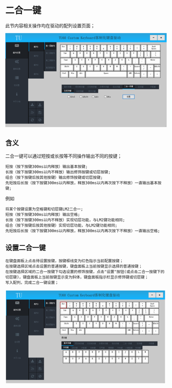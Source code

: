 # 二合一键

此节内容相关操作均在驱动的配列设置页面；

![二合一键](img/DiadKey.png)

## 含义

二合一键可以通过短按或长按等不同操作输出不同的按键；

	短按（按下按键300ms以内释放）输出基本按键;
	长按（按下按键300ms以内不释放）输出修饰按键或切层按键;
	组合（按下按键后按其他按键）输出修饰按键或切层按键;
	先短按后长按（按下按键300ms以内释放，释放300ms以内再次按下不释放）一直输出基本按键;

例如

	将某个按键设置为空格键和切层键LM2二合一;
	短按（按下按键300ms以内释放）输出空格;
	长按（按下按键300ms以内不释放）实现切层功能，与LM2键功能相同;
	组合（按下按键后按其他按键）实现切层功能，与LM2键功能相同;
	先短按后长按（按下按键300ms以内释放，释放300ms以内再次按下不释放）一直输出空格;


## 设置二合一键

	在键盘面板上点击待设置按键，按键框线变为红色指示当前配置按键；
	在按键选择区域点击设置的普通按键，键盘面板上当前按键显示选择的普通按键；
	在按键选择区域的二合一按键下勾选设置的修饰按键，点击"设置"按钮(或点击二合一按键下的切层键)，键盘面板上当前按键显示变为斜体，键盘面板指示栏显示修饰键或切层键；
	写入配列，完成二合一键设置；

![设置二合一键](img/SetDiadKey.gif)
	


